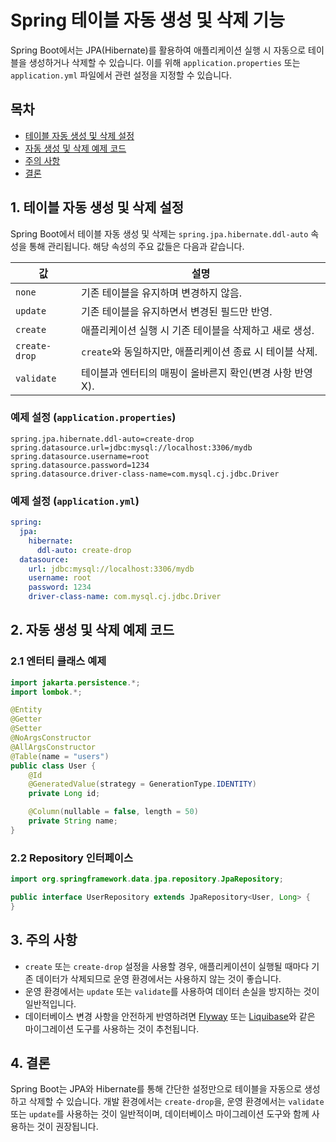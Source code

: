 # Spring 테이블 자동 생성 및 삭제 기능

Spring Boot에서는 JPA(Hibernate)를 활용하여 애플리케이션 실행 시 자동으로 테이블을 생성하거나 삭제할 수 있습니다. 이를 위해 `application.properties` 또는 `application.yml` 파일에서 관련 설정을 지정할 수 있습니다.

## 목차
- [테이블 자동 생성 및 삭제 설정](#테이블-자동-생성-및-삭제-설정)
- [자동 생성 및 삭제 예제 코드](#자동-생성-및-삭제-예제-코드)
- [주의 사항](#주의-사항)
- [결론](#결론)


## 1. 테이블 자동 생성 및 삭제 설정

Spring Boot에서 테이블 자동 생성 및 삭제는 `spring.jpa.hibernate.ddl-auto` 속성을 통해 관리됩니다. 해당 속성의 주요 값들은 다음과 같습니다.

| 값          | 설명 |
|------------|------------------------------------------------------------------|
| `none`     | 기존 테이블을 유지하며 변경하지 않음.                              |
| `update`   | 기존 테이블을 유지하면서 변경된 필드만 반영.                        |
| `create`   | 애플리케이션 실행 시 기존 테이블을 삭제하고 새로 생성.              |
| `create-drop` | `create`와 동일하지만, 애플리케이션 종료 시 테이블 삭제.        |
| `validate` | 테이블과 엔터티의 매핑이 올바른지 확인(변경 사항 반영 X).           |

### 예제 설정 (`application.properties`)
```properties
spring.jpa.hibernate.ddl-auto=create-drop
spring.datasource.url=jdbc:mysql://localhost:3306/mydb
spring.datasource.username=root
spring.datasource.password=1234
spring.datasource.driver-class-name=com.mysql.cj.jdbc.Driver
```

### 예제 설정 (`application.yml`)
```yaml
spring:
  jpa:
    hibernate:
      ddl-auto: create-drop
  datasource:
    url: jdbc:mysql://localhost:3306/mydb
    username: root
    password: 1234
    driver-class-name: com.mysql.cj.jdbc.Driver
```

## 2. 자동 생성 및 삭제 예제 코드

### 2.1 엔터티 클래스 예제
```java
import jakarta.persistence.*;
import lombok.*;

@Entity
@Getter
@Setter
@NoArgsConstructor
@AllArgsConstructor
@Table(name = "users")
public class User {
    @Id
    @GeneratedValue(strategy = GenerationType.IDENTITY)
    private Long id;

    @Column(nullable = false, length = 50)
    private String name;
}
```

### 2.2 Repository 인터페이스
```java
import org.springframework.data.jpa.repository.JpaRepository;

public interface UserRepository extends JpaRepository<User, Long> {
}
```

## 3. 주의 사항
- `create` 또는 `create-drop` 설정을 사용할 경우, 애플리케이션이 실행될 때마다 기존 데이터가 삭제되므로 운영 환경에서는 사용하지 않는 것이 좋습니다.
- 운영 환경에서는 `update` 또는 `validate`를 사용하여 데이터 손실을 방지하는 것이 일반적입니다.
- 데이터베이스 변경 사항을 안전하게 반영하려면 [Flyway](https://flywaydb.org/) 또는 [Liquibase](https://www.liquibase.org/)와 같은 마이그레이션 도구를 사용하는 것이 추천됩니다.

## 4. 결론
Spring Boot는 JPA와 Hibernate를 통해 간단한 설정만으로 테이블을 자동으로 생성하고 삭제할 수 있습니다. 개발 환경에서는 `create-drop`을, 운영 환경에서는 `validate` 또는 `update`를 사용하는 것이 일반적이며, 데이터베이스 마이그레이션 도구와 함께 사용하는 것이 권장됩니다.

